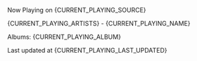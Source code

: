 Now Playing on {CURRENT_PLAYING_SOURCE}


{CURRENT_PLAYING_ARTISTS} - {CURRENT_PLAYING_NAME}

Albums: {CURRENT_PLAYING_ALBUM}

Last updated at {CURRENT_PLAYING_LAST_UPDATED}
